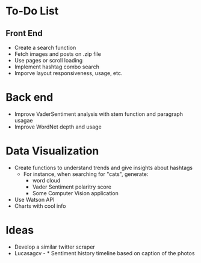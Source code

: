 # To-Do List

## Front End
* Create a search function
* Fetch images and posts on .zip file
* Use pages or scroll loading
* Implement hashtag combo search
* Imporve layout responsiveness, usage, etc.

# Back end
* Improve VaderSentiment analysis with stem function and paragraph usagae
* Improve WordNet depth and usage

# Data Visualization
* Create functions to understand trends and give insights about hashtags
	* For instance, when searching for "cats", generate:
		* word cloud 
		* Vader Sentiment polaritry score
		* Some Computer Vision application
* Use Watson API
* Charts with cool info

# Ideas
* Develop a similar twitter scraper 
* Lucasagcv - * Sentiment history timeline based on caption of the photos
